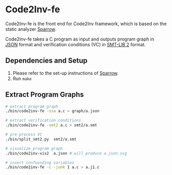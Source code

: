 # Code2Inv-fe


Code2Inv-fe is the front end for Code2Inv framework, which is based on the static analyzer [Sparrow](https://github.com/ropas/sparrow).

Code2Inv-fe takes a C program as input and outputs program graph in [JSON](https://www.json.org/) format and verification conditions (VC) in [SMT-LIB 2](http://smtlib.cs.uiowa.edu/) format. 

## Dependencies and Setup

1. Please refer to the set-up instructions of [Sparrow](https://github.com/ropas/sparrow).
2. Run `make`

## Extract Program Graphs
```sh
# extract program graph
./bin/code2inv-fe -ssa a.c > graph/a.json

# extract verification conditions
./bin/code2inv-fe -smt2 a.c > smt2/a.smt

# pre-process VC
./bin/split_smt2.py  smt2/a.smt

# visualize program graph
./bin/code2inv-vis2  a.json # will produce a.json.svg

# insert confounding variables 
./bin/code2inv-fe -c -junk 1 a.c > a.j1.c
```
